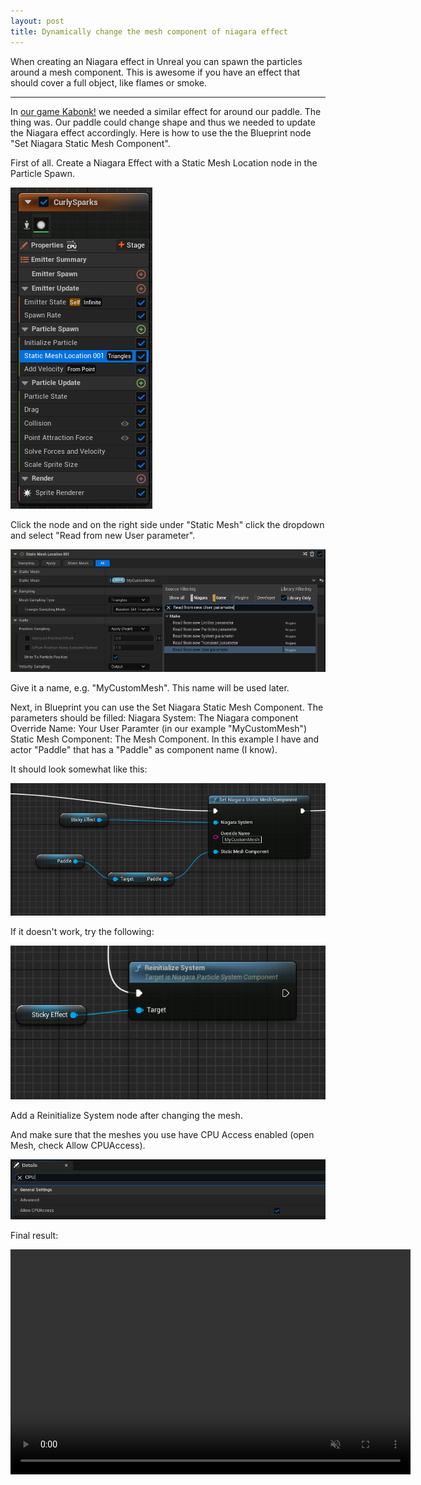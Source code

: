 ```yaml
---
layout: post
title: Dynamically change the mesh component of niagara effect
---
```


When creating an Niagara effect in Unreal you can spawn the particles around a mesh component. This is awesome if you have an effect that should cover a full object, like flames or smoke.

-----

In [our game Kabonk!](https://sparkofchaos.com/games/kabonk!.html) we needed a similar effect for around our paddle. The thing was. Our paddle could change shape and thus we needed to update the Niagara effect accordingly. Here is how to use the the Blueprint node "Set Niagara Static Mesh Component".

First of all. Create a Niagara Effect with a Static Mesh Location node in the Particle Spawn.

<img class="Static Mesh Location" src="/assets/posts/static-mesh-location-spawn.png" />

Click the node and on the right side under "Static Mesh" click the dropdown and select "Read from new User parameter".

<img class="Read from new User paramater" src="/assets/posts/read-from-new-user-paramater.png" />

Give it a name, e.g. "MyCustomMesh". This name will be used later.

Next, in Blueprint you can use the Set Niagara Static Mesh Component. The parameters should be filled:
Niagara System: The Niagara component
Override Name: Your User Paramter (in our example "MyCustomMesh")
Static Mesh Component: The Mesh Component. In this example I have and actor "Paddle" that has a "Paddle" as component name (I know).

It should look somewhat like this:

<img class="Set Niagara Static Mesh Component" src="/assets/posts/set-niagara-static-mesh-component.png" />

If it doesn't work, try the following:

<img class="Set Niagara Static Mesh Component" src="/assets/posts/reinitialize-system.png" />

Add a Reinitialize System node after changing the mesh.

And make sure that the meshes you use have CPU Access enabled (open Mesh, check Allow CPUAccess).

<img class="Allow CPU Access in Static Mesh" src="/assets/posts/allow-cpuaccess-mesh.png" />

Final result:

<video src="/assets/posts/kabonk-niagara-effect-dynamic-mesh.webm" controls loop muted playsinline width="640" height="360"></video>